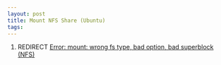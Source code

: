 ```yaml
---
layout: post 
title: Mount NFS Share (Ubuntu)
tags: 
---
```


1.  REDIRECT [Error: mount: wrong fs type, bad option, bad superblock
    (NFS)](Error:_mount:_wrong_fs_type,_bad_option,_bad_superblock_(NFS) "wikilink")
